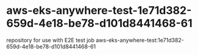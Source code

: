 # aws-eks-anywhere-test-1e71d382-659d-4e18-be78-d101d8441468-61
repository for use with E2E test job aws-eks-anywhere-test:1e71d382-659d-4e18-be78-d101d8441468-61
